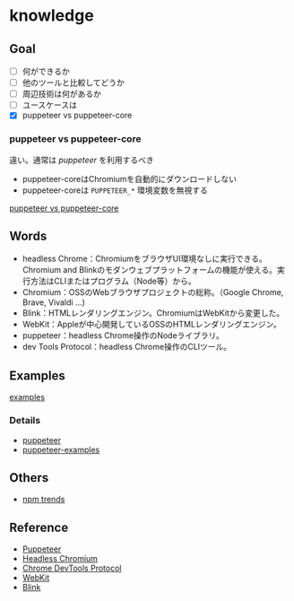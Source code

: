 # knowledge

## Goal

- [ ] 何ができるか
- [ ] 他のツールと比較してどうか
- [ ] 周辺技術は何があるか
- [ ] ユースケースは
- [x] puppeteer vs puppeteer-core

### puppeteer vs puppeteer-core

違い。通常は *puppeteer* を利用するべき

* puppeteer-coreはChromiumを自動的にダウンロードしない
* puppeteer-coreは `PUPPETEER_*` 環境変数を無視する

[puppeteer vs puppeteer-core](https://pptr.dev/#?product=Puppeteer&version=v5.2.1&show=api-puppeteer-vs-puppeteer-core)

## Words

- headless Chrome：ChromiumをブラウザUI環境なしに実行できる。Chromium and Blinkのモダンウェブプラットフォームの機能が使える。実行方法はCLIまたはプログラム（Node等）から。
- Chromium：OSSのWebブラウザプロジェクトの総称。（Google Chrome, Brave, Vivaldi ...)
- Blink：HTMLレンダリングエンジン。ChromiumはWebKitから変更した。
- WebKit：Appleが中心開発しているOSSのHTMLレンダリングエンジン。
- puppeteer：headless Chrome操作のNodeライブラリ。
- dev Tools Protocol：headless Chrome操作のCLIツール。

## Examples

[examples](https://developers.google.com/web/tools/puppeteer/examples)

### Details

- [puppeteer](https://github.com/puppeteer/examples)
- [puppeteer-examples](https://github.com/checkly/puppeteer-examples)

## Others

- [npm trends](https://www.npmtrends.com/cypress-vs-nightwatch-vs-puppeteer-vs-testcafe)

## Reference

- [Puppeteer](https://developers.google.com/web/tools/puppeteer)
- [Headless Chromium](https://chromium.googlesource.com/chromium/src/+/lkgr/headless/README.md)
- [Chrome DevTools Protocol](https://chromedevtools.github.io/devtools-protocol/)
- [WebKit](https://webkit.org/)
- [Blink](https://www.chromium.org/blink)
